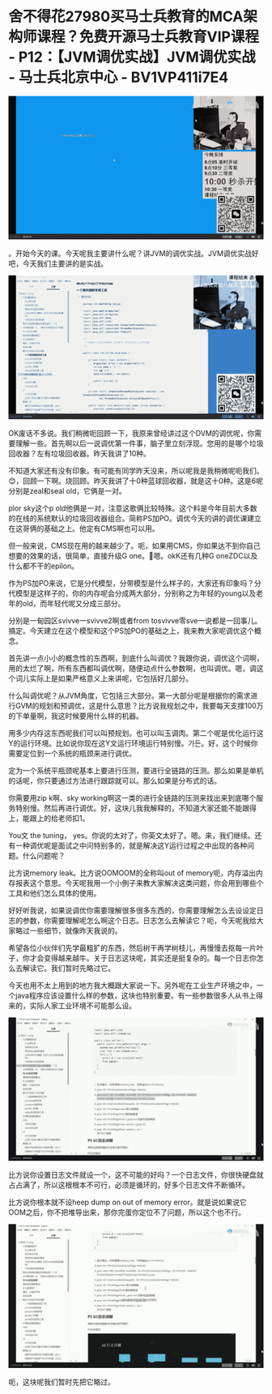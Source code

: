 # 舍不得花27980买马士兵教育的MCA架构师课程？免费开源马士兵教育VIP课程 - P12：【JVM调优实战】JVM调优实战 - 马士兵北京中心 - BV1VP411i7E4

![](img/5fa3214c3082a97750b2eb50a33f6b91_0.png)

。开始今天的课。今天呢我主要讲什么呢？讲JVM的调优实战。JVM调优实战好吧，今天我们主要讲的是实战。



![](img/5fa3214c3082a97750b2eb50a33f6b91_2.png)

OK废话不多说。我们稍微呃回顾一下，我原来曾经讲过这个DVM的调优呢，你需要理解一些。首先啊以后一说调优第一件事，脑子里立刻浮现。您用的是哪个垃圾回收器？左有垃圾回收器。昨天我讲了10种。

不知道大家还有没有印象。有可能有同学昨天没来，所以呢我是我稍微呢呃我们。😊，回顾一下啊。烧回顾。昨天我讲了十0种蓝球回收器，就是这十0种。这是6呢分别是zeal和seal old，它俩是一对。

plor sky这个p old他俩是一对，注意这歌俩比较特殊。这个料是今年目前大多数的在线的系统默认的垃圾回收器组合。简称PS加PO。调优今天的讲的调优课建立在这哥俩的基础之上。他定有CMS啊也可以用。

但一般来说，CMS现在用的越来越少了。呃，如果用CMS，你如果达不到你自己想要的效果的话，很简单，直接升级G one。🤧嗯。okK还有几种G oneZDC以及什么都不干的epilon。

作为PS加PO来说，它是分代模型，分带模型是什么样子的，大家还有印象吗？分代模型是这样子的，你的内存呢会分成两大部分，分别称之为年轻的young以及老年的old，而年轻代呢又分成三部分。

分别是一甸园区svivve一svivve2啊或者from tosvivve零sve一说都是一回事儿。搞定。今天建立在这个模型和这个PS加PO的基础之上，我来教大家呢调优这个概念。

首先讲一点小小的概念性的东西啊，到底什么叫调优？我跟你说，调优这个词啊，用的太烂了啊，所有东西都叫调优啊，随便动点什么参数啊，也叫调优。嗯，调这个词儿实际上是如果严格意义上来讲呢，它包括好几部分。

什么叫调优呢？从JVM角度，它包括三大部分。第一大部分呢是根据你的需求进行GVM的规划和预调优，这是什么意思？比方说我规划之中，我要每天支撑100万的下单量啊，我这时候要用什么样的机器。

用多少内存这东西呢我们可以叫预规划。也可以叫玉调肉。第二个呢是优化运行这Y的运行环境。比如说你现在这Y文运行环境运行特别慢。가든。好，这个时候你需要定位到一个系统的瓶颈来进行调优。

定为一个系统平瓶颈呢基本上要进行压测，要进行全链路的压测。那么如果是单机的话呢，你只要通过方法进行跟踪就可以。那么如果是分布式的话。

你需要用zip k啊、sky working啊这一类的进行全链路的压测来找出来到底哪个服务特别慢。然后再进行调优。好，这块儿我我解释的，不知道大家还能不能跟得上，能跟上的给老师扣1。

You文 the tuning， yes。你说的太对了，你英文太好了。嗯。来，我们继续。还有一种调优呢是面试之中问特别多的，就是解决这Y运行过程之中出现的各种问题。什么问题呢？

比方说memory leak。比方说OOMOOM的全称叫out of memory呃，内存溢出内存报表这个意思。今天呢我用一个小例子来教大家解决这类问题，你会用到哪些个工具和他们怎么具体的使用。

好好听我说，如果说调优你需要理解很多很多东西的，你需要理解怎么去设设定日志的参数，你需要理解呢怎么啊这个日志。日志怎么去解读它？呃，今天呢我给大家略过一些细节，就像昨天我说的。

希望各位小伙伴们先学最粗犷的东西，然后树干再学树枝儿，再慢慢去抠每一片叶子，你才会变得越来越牛。关于日志这块呢，其实还是挺复杂的。每一个日志你怎么去解读它。我们暂时先略过它。

今天也用不太上用到的地方我大概跟大家说一下。另外呢在工业生产环境之中，一个java程序应该设置什么样的参数，这块也特别重要。有一些参数很多人从书上得来的，实际人家工业环境不可能那么设。



![](img/5fa3214c3082a97750b2eb50a33f6b91_4.png)

比方说你设置日志文件就设一个，这不可能的好吗？一个日志文件，你很快硬盘就占占满了，所以这根根本不可行，必须是循环的，好多个日志文件不断循环。

比方说你根本就不设heep dump on out of memory error。就是说如果说它OOM之后，你不把堆导出来，那你完蛋你定位不了问题，所以这个也不行。



![](img/5fa3214c3082a97750b2eb50a33f6b91_6.png)

呃，这块呢我们暂时先把它略过。